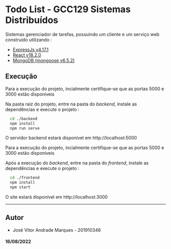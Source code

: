 
# Todo List - GCC129 Sistemas Distribuídos

Sistemas gerenciador de tarefas, possuindo um cliente e um serviço web construido utilizando :



- [ExpressJs v4.17.1](https://expressjs.com)
- [React v18.2.0](https://pt-br.reactjs.org)
- [MongoDB (mongoose v6.5.2)](https://mongoosejs.com)
## Execução

Para a execução do projeto, incialmente certifique-se que as portas 5000 e 3000 estão disponíveis

Na pasta raiz do projeto, entre na pasta do *backend*, instale as dependências e execute o projeto :

```bash
  cd ./backend
  npm install
  npm run serve
```

O servidor backend estará disponível em http://localhost:5000

Para a execução do projeto, incialmente certifique-se que as portas 5000 e 3000 estão disponíveis

Após a execução do *backend*, entre na pasta do *frontend*, instale as dependências e execute o projeto :

```bash
  cd ./frontend
  npm install
  npm start
```

O site estará disponível em http://localhost:3000

***
## Autor

- José Vítor Andrade Marques - 201910346


#### 16/08/2022

